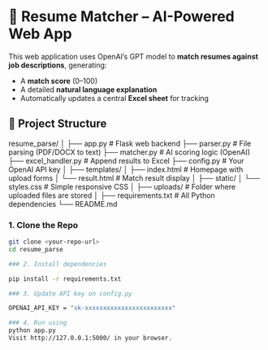 # 📄 Resume Matcher – AI-Powered Web App

This web application uses OpenAI’s GPT model to **match resumes against job descriptions**, generating:

- A **match score** (0–100)
- A detailed **natural language explanation**  
- Automatically updates a central **Excel sheet** for tracking

## 📁 Project Structure
resume_parse/
│
├── app.py # Flask web backend
├── parser.py # File parsing (PDF/DOCX to text)
├── matcher.py # AI scoring logic (OpenAI)
├── excel_handler.py # Append results to Excel
├── config.py # Your OpenAI API key
│
├── templates/
│ ├── index.html # Homepage with upload forms
│ └── result.html # Match result display
│
├── static/
│ └── styles.css # Simple responsive CSS
│
├── uploads/ # Folder where uploaded files are stored
│
├── requirements.txt # All Python dependencies
└── README.md

### 1. Clone the Repo

```bash
git clone <your-repo-url>
cd resume_parse

### 2. Install dependencies

pip install -r requirements.txt

### 3. Update API key on config.py 

OPENAI_API_KEY = "sk-xxxxxxxxxxxxxxxxxxxxxxxx"

### 4. Run using 
python app.py
Visit http://127.0.0.1:5000/ in your browser.

